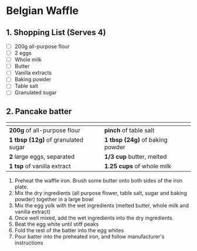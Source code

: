 # Belgian Waffle

## 1. Shopping List (Serves 4)
- [ ] 200g all-purpose flour
- [ ] 2 eggs
- [ ] Whole milk
- [ ] Butter
- [ ] Vanilla extracts
- [ ] Baking powder
- [ ] Table salt
- [ ] Granulated sugar

## 2. Pancake batter
|<!-- -->|<!-- -->|
|---|---|
| **200g** of all-purpose flour | **pinch** of table salt |
| **1 tbsp (12g)** of granulated sugar | **1 tbsp (24g)** of baking powder | 
| **2** large eggs, separated | **1/3 cup** butter, melted |
| **1 tsp** of vanilla extract| **1.25 cups** of whole milk |

1. Preheat the waffle iron. Brush some butter onto both sides of the iron plate.
2. Mix the dry ingredients (all purpose flower, table salt, sugar and baking powder) together in a large bowl
3. Mix the egg yolk with the wet ingredients (melted butter, whole milk and vanilla extract)
4. Once well mixed, add the wet ingredients into the dry ingredients.
5. Beat the egg white until stiff peaks
6. Fold the rest of the batter into the egg whites
7. Pour batter into the preheated iron, and follow manufacturer's instructions
